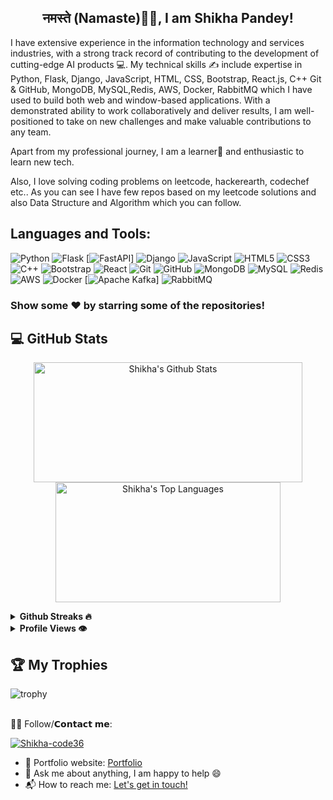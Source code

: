  <h2 align="center">नमस्ते (Namaste)🙏🏻, I am  Shikha Pandey!</h2>
 
I have extensive experience in the information technology and services industries, with a strong track record of contributing to the development of cutting-edge AI products 💻. My technical skills ✍️ include expertise in Python, Flask, Django, JavaScript, HTML, CSS, Bootstrap, React.js, C++ Git & GitHub, MongoDB, MySQL,Redis, AWS, Docker, RabbitMQ which I have used to build both web and window-based applications. With a demonstrated ability to work collaboratively and deliver results, I am well-positioned to take on new challenges and make valuable contributions to any team.


Apart from my professional journey, I am a learner📝 and enthusiastic to learn new tech. 

Also, I love solving coding problems on leetcode, hackerearth, codechef etc..
As you can see I have few repos based on my leetcode solutions and also Data Structure and Algorithm which you can follow.

## Languages and Tools: 

![Python](https://img.shields.io/badge/-Python-3776AB?logo=python&logoColor=white)
![Flask](https://img.shields.io/badge/-Flask-000000?logo=Flask&logoColor=white)
[![FastAPI](https://img.shields.io/badge/-FastAPI-009688?logo=FastAPI&logoColor=white)]
![Django](https://img.shields.io/badge/-Django-092E20?logo=Django&logoColor=white)
![JavaScript](https://img.shields.io/badge/-JavaScript-F7DF1E?logo=JavaScript&logoColor=black)
![HTML5](https://img.shields.io/badge/-HTML5-E34F26?logo=html5&logoColor=white)
![CSS3](https://img.shields.io/badge/-CSS3-1572B6?logo=css3&logoColor=white)
![C++](https://img.shields.io/badge/-C++-00599C?logo=c%2B%2B&logoColor=white)
![Bootstrap](https://img.shields.io/badge/-Bootstrap-7952B3?logo=Bootstrap&logoColor=white)
![React](https://img.shields.io/badge/-React-61DAFB?logo=React&logoColor=black)
![Git](https://img.shields.io/badge/-Git-F05032?logo=Git&logoColor=white)
![GitHub](https://img.shields.io/badge/-GitHub-181717?logo=GitHub&logoColor=white)
![MongoDB](https://img.shields.io/badge/-MongoDB-47A248?logo=MongoDB&logoColor=white)
![MySQL](https://img.shields.io/badge/-MySQL-4479A1?logo=MySQL&logoColor=white)
![Redis](https://img.shields.io/badge/-Redis-DC382D?logo=Redis&logoColor=white)
![AWS](https://img.shields.io/badge/-AWS-232F3E?logo=Amazon-AWS&logoColor=white)
![Docker](https://img.shields.io/badge/-Docker-2496ED?logo=Docker&logoColor=white)
[![Apache Kafka](https://img.shields.io/badge/-Apache%20Kafka-231F20?logo=Apache%20Kafka&logoColor=white)]
![RabbitMQ](https://img.shields.io/badge/-RabbitMQ-FF6600?logo=RabbitMQ&logoColor=white)


### Show some ❤️ by starring some of the repositories!

## 💻 GitHub Stats
<p align="center">
  <a href="#"><img alt="Shikha's Github Stats" src="https://denvercoder1-github-readme-stats.vercel.app/api/?username=Shikha-code36&show_icons=true&count_private=true&theme=dark&hide_border=true&bg_color=151515&title_color=f2f2f2&icon_color=79fe96" height="192px" width="430px"></a>
  <a href="#"><img alt="Shikha's Top Languages" src="https://github-readme-stats.vercel.app/api/top-langs/?username=Shikha-code36&langs_count=8&count_private=true&layout=compact&theme=dark&hide_border=true&hide=Jupyter%20notebook,less&bg_color=151515&title_color=f2f2f2&icon_color=79fe96" height="192px" width="360px"></a><br>
<!--   <b>Note:</b> <i>Top languages is only a metric of the languages my public code consists of and doesn't reflect experience or skill level.</i> -->
</p>

<details>	
  <summary><b> Github Streaks 🔥</b></summary><br>
  <p align="center">
  <a href="#"><img width="500px" src="https://github-readme-streak-stats.herokuapp.com/?user=Shikha-code36&hide_border=true&theme=dark"></a></p>
</details>
<details>
  <summary><b> Profile Views 👁️</b></summary>
  <br>
  <img src="https://komarev.com/ghpvc/?username=Shikha-code36&label=PROFILE+VIEWS&style=for-the-badge&color=brightgreen">
</details>

## 🏆 My Trophies <br > 
  
  ![trophy](https://github-profile-trophy.vercel.app/?username=Shikha-code36&theme=juicyfresh&no-frame=true&row=1&&margin-w=20&no-bg=true)
  <br ><br >

🙋‍♂️ Follow/𝗖𝗼𝗻𝘁𝗮𝗰𝘁 𝗺𝗲:
<br>
<p align="left" dir="auto">
<a href="https://www.linkedin.com/in/36-shikha-pandey/" rel="nofollow"><img align="center" src="https://camo.githubusercontent.com/a80d00f23720d0bc9f55481cfcd77ab79e141606829cf16ec43f8cacc7741e46/68747470733a2f2f696d672e736869656c64732e696f2f62616467652f4c696e6b6564496e2d3030373742353f7374796c653d666f722d7468652d6261646765266c6f676f3d6c696e6b6564696e266c6f676f436f6c6f723d7768697465" alt="Shikha-code36" data-canonical-src="https://img.shields.io/badge/LinkedIn-0077B5?style=for-the-badge&amp;logo=linkedin&amp;logoColor=white" style="max-width: 100%;"></a>

</p>

- 🎯 Portfolio website: [Portfolio](https://shikha-code36.github.io/shikhapandey.github.io/)
- 💬 Ask me about anything, I am happy to help :smile:
- 📬 How to reach me: [Let's get in touch!](https://www.linkedin.com/in/36-shikha-pandey/)

<!--
**Shikha-code36/Shikha-code36** is a ✨ _special_ ✨ repository because its `README.md` (this file) appears on your GitHub profile.

Here are some ideas to get you started:

- 🔭 I’m currently working on ...
- 🌱 I’m currently learning ...
- 👯 I’m looking to collaborate on ...
- 🤔 I’m looking for help with ...
- 💬 Ask me about ...
- 📫 How to reach me: ...
- 😄 Pronouns: ...
- ⚡ Fun fact: ...
-->
